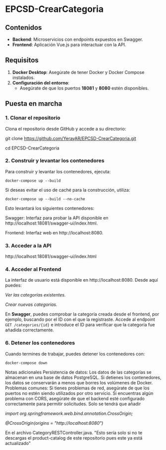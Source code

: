 # EPCSD-CrearCategoria

## Contenidos

- **Backend**: Microservicios con endpoints expuestos en Swagger.
- **Frontend**: Aplicación Vue.js para interactuar con la API.

## Requisitos

1. **Docker Desktop**: Asegúrate de tener Docker y Docker Compose instalados.
2. **Configuración del entorno**:
   - Asegúrate de que los puertos **18081** y **8080** estén disponibles.

## Puesta en marcha

### 1. Clonar el repositorio

Clona el repositorio desde GitHub y accede a su directorio:

git clone https://github.com/YerayAR/EPCSD-CrearCategoria.git

cd EPCSD-CrearCategoria

### 2. Construir y levantar los contenedores

Para construir y levantar los contenedores, ejecuta:

`docker-compose up --build`

Si deseas evitar el uso de caché para la construcción, utiliza:

`docker-compose up --build --no-cache`

Esto levantará los siguientes contenedores:

Swagger: Interfaz para probar la API disponible en http://localhost:18081/swagger-ui/index.html.

Frontend: Interfaz web en http://localhost:8080.

### 3. Acceder a la API

http://localhost:18081/swagger-ui/index.html

### 4. Acceder al Frontend

La interfaz de usuario está disponible en http://localhost:8080. Desde aquí puedes:

*Ver las categorías existentes.*

*Crear nuevas categorías.*

En **Swagger**, puedes comprobar la categoría creada desde el frontend, por ejemplo, buscando por el ID con el que la registraste. Accede al endpoint `GET /categories/{id}` e introduce el ID para verificar que la categoría fue añadida correctamente.

### 6. Detener los contenedores

Cuando termines de trabajar, puedes detener los contenedores con:

`docker-compose down`

Notas adicionales
Persistencia de datos: Los datos de las categorías se almacenan en una base de datos PostgreSQL. Si detienes los contenedores, los datos se conservarán a menos que borres los volúmenes de Docker.
Problemas comunes:
Si tienes problemas de red, asegúrate de que los puertos no estén siendo utilizados por otro servicio.
Si encuentras algún problema con CORS, asegúrate de que el backend esté configurado correctamente para permitir solicitudes. Solo se tendrá que añadir 

*import org.springframework.web.bind.annotation.CrossOrigin;* 

*@CrossOrigin(origins = "http://localhost:8080")*

En el archivo CategoryRESTController.java. "Esto sería solo si no te descargas el product-catalog de este repositorio pues este ya está actualizado"

